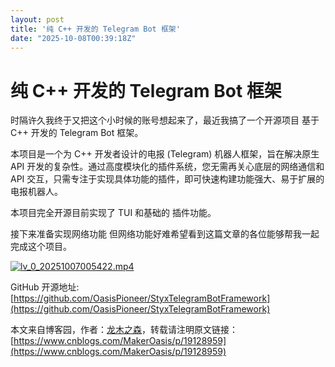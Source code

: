 ```yaml
---
layout: post
title: '纯 C++ 开发的 Telegram Bot 框架'
date: "2025-10-08T00:39:18Z"
---
```

纯 C++ 开发的 Telegram Bot 框架
=========================

时隔许久我终于又把这个小时候的账号想起来了，最近我搞了一个开源项目 基于 C++ 开发的 Telegram Bot 框架。

本项目是一个为 C++ 开发者设计的电报 (Telegram) 机器人框架，旨在解决原生 API 开发的复杂性。通过高度模块化的插件系统，您无需再关心底层的网络通信和 API 交互，只需专注于实现具体功能的插件，即可快速构建功能强大、易于扩展的电报机器人。

本项目完全开源目前实现了 TUI 和基础的 插件功能。

接下来准备实现网络功能 但网络功能好难希望看到这篇文章的各位能够帮我一起完成这个项目。

[![lv_0_20251007005422.mp4](https://imgtu.com/uploads/rm0d7koh/r-lv_0_20251007005422.webp)](https://imgtu.com/zh/upload/rm0d7koh/lv_0_20251007005422)

GitHub 开源地址: [https://github.com/OasisPioneer/StyxTelegramBotFramework](https://github.com/OasisPioneer/StyxTelegramBotFramework)

本文来自博客园，作者：[龙木之森](https://www.cnblogs.com/MakerOasis/)，转载请注明原文链接：[https://www.cnblogs.com/MakerOasis/p/19128959](https://www.cnblogs.com/MakerOasis/p/19128959)